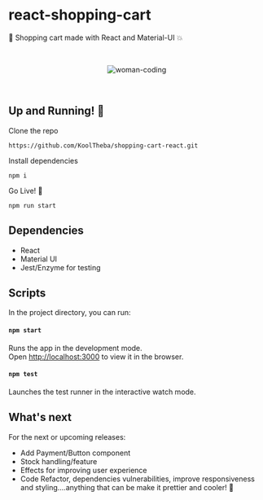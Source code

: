 # react-shopping-cart
🛒 Shopping cart made with React and Material-UI 💥

<br>
    <p align="center">
        <img src='https://media.giphy.com/media/l2SpQ6mdHaCUHC5J6/giphy.gif' alt="woman-coding"/>
    </p>
</br>

## Up and Running! 🚀

Clone the repo

`https://github.com/KoolTheba/shopping-cart-react.git`

Install dependencies

`npm i`

Go Live! 🚦

`npm run start`

## Dependencies
- React
- Material UI
- Jest/Enzyme for testing

## Scripts

In the project directory, you can run:

#### `npm start`

Runs the app in the development mode.<br />
Open [http://localhost:3000](http://localhost:3000) to view it in the browser.

#### `npm test`

Launches the test runner in the interactive watch mode.

## What's next
For the next or upcoming releases:
- Add Payment/Button component
- Stock handling/feature
- Effects for improving user experience
- Code Refactor, dependencies vulnerabilities, improve responsiveness and styling....anything that can be make it prettier and cooler! 💅




